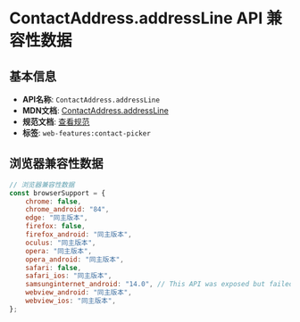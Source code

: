 # ContactAddress.addressLine API 兼容性数据

## 基本信息

- **API名称**: `ContactAddress.addressLine`
- **MDN文档**: [ContactAddress.addressLine](https://developer.mozilla.org/docs/Web/API/ContactAddress/addressLine)
- **规范文档**: [查看规范](https://w3c.github.io/contact-picker/#dom-contactaddress-addressline)
- **标签**: `web-features:contact-picker`

## 浏览器兼容性数据

```javascript
// 浏览器兼容性数据
const browserSupport = {
    chrome: false,
    chrome_android: "84",
    edge: "同主版本",
    firefox: false,
    firefox_android: "同主版本",
    oculus: "同主版本",
    opera: "同主版本",
    opera_android: "同主版本",
    safari: false,
    safari_ios: "同主版本",
    samsunginternet_android: "14.0", // This API was exposed but failed upon opening a contact selector.,
    webview_android: "同主版本",
    webview_ios: "同主版本",
};

```

